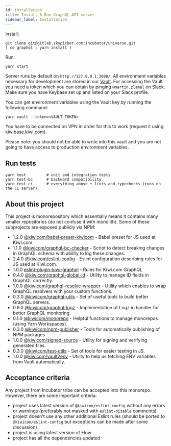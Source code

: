 ```yaml
---
id: installation
title: Install & Run GraphQL API server
sidebar_label: Installation
---
```


Install:

```text
git clone git@gitlab.skypicker.com:incubator/universe.git
( cd graphql ; yarn install )
```

Run:

```text
yarn start
```

Server runs by default on `http://127.0.0.1:3000/`. All environment variables necessary for development are stored in our [Vault](https://confluence.kiwi.com/display/PT/Vault). For accessing the Vault you need a token which you can obtain by pinging `@martin.zlamal` on Slack. Make sure you have Keybase set up and listed on your Slack profile.

You can get environment variables using the Vault key by running the following command:

```
yarn vault --token=<VAULT_TOKEN>
```

You have to be connected on VPN in order for this to work (request it using kiwibase.kiwi.com).

Please note: you should not be able to write into this vault and you are not going to have access to production environment variables.

## Run tests

```text
yarn test         # unit and integration tests
yarn test-bc      # backward compatibility
yarn test-ci      # everything above + lints and typechecks (runs on the CI server)
```

## About this project

This project is monorepository which essentially means it contains many smaller repositories (do not confuse it with monolith). Some of these subprojects are exposed publicly via NPM:

<!-- AUTOMATOR:1 -->

- 1.2.0 [@kiwicom/babel-preset-kiwicom](https://gitlab.skypicker.com/graphql/graphql/tree/master/src/packages/babel-preset-kiwicom) - Babel preset for JS used at Kiwi.com.
- 1.1.0 [@kiwicom/graphql-bc-checker](https://gitlab.skypicker.com/graphql/graphql/tree/master/src/packages/bc-checker) - Script to detect breaking changes in GraphQL schema with ability to log these changes.
- 2.4.0 [@kiwicom/eslint-config](https://gitlab.skypicker.com/graphql/graphql/tree/master/src/packages/eslint-config-kiwicom) - Eslint configuration describing rules for JS used at Kiwi.com.
- 1.0.0 [eslint-plugin-kiwi-graphql](https://gitlab.skypicker.com/graphql/graphql/tree/master/src/packages/eslint-plugin-kiwi-graphql) - Rules for Kiwi.com GraphQL
- 0.4.0 [@kiwicom/graphql-global-id](https://gitlab.skypicker.com/graphql/graphql/tree/master/src/packages/global-id) - Utility to manage ID fields in GraphQL correctly.
- 1.0.0 [@kiwicom/graphql-resolve-wrapper](https://gitlab.skypicker.com/graphql/graphql/tree/master/src/packages/graphql-resolve-wrapper) - Utility which enables to wrap GraphQL resolvers with your custom functions.
- 0.3.0 [@kiwicom/graphql-utils](https://gitlab.skypicker.com/graphql/graphql/tree/master/src/packages/graphql-utils) - Set of useful tools to build better GraphQL servers.
- 0.6.0 [@kiwicom/graphql-logz](https://gitlab.skypicker.com/graphql/graphql/tree/master/src/packages/logz) - Implementation of Logz.io handler for better GraphQL monitoring.
- 0.1.0 [@kiwicom/monorepo](https://gitlab.skypicker.com/graphql/graphql/tree/master/src/packages/monorepo) - Helpful functions to manage monorepos (using Yarn Workspaces).
- 0.3.0 [@kiwicom/npm-publisher](https://gitlab.skypicker.com/graphql/graphql/tree/master/src/packages/npm-publisher) - Tools for automatically publishing of NPM packages
- 1.0.0 [@kiwicom/signed-source](https://gitlab.skypicker.com/graphql/graphql/tree/master/src/packages/signed-source) - Utility for signing and verifying generated files.
- 0.3.0 [@kiwicom/test-utils](https://gitlab.skypicker.com/graphql/graphql/tree/master/src/packages/test-utils) - Set of tools for easier testing in JS.
- 1.0.0 [@kiwicom/vault2env](https://gitlab.skypicker.com/graphql/graphql/tree/master/src/packages/vault2env) - Utility to help us fetching ENV variables from Vault automatically.

<!-- /AUTOMATOR:1 -->

## Acceptance criteria

Any project from Incubator tribe can be accepted into this monorepo. However, there are some important criteria:

- project uses latest version of `@kiwicom/eslint-config` without any errors or warnings (preferably not masked with `eslint-disable` comments)
- project doesn't use any other additional Eslint rules (should be ported to `@kiwicom/eslint-config` but exceptions can be made after some discussion)
- project is using latest version of Flow
- project has all the dependencies updated
